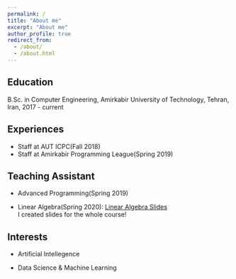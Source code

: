 ```yaml
---
permalink: /
title: "About me"
excerpt: "About me"
author_profile: true
redirect_from: 
  - /about/
  - /about.html
---
```



Education
------
B.Sc. in Computer Engineering, Amirkabir University of Technology, Tehran, Iran, 2017 - current


Experiences
------
* Staff at AUT ICPC(Fall 2018) <br>
* Staff at Amirkabir Programming League(Spring 2019)


Teaching Assistant
------

* Advanced Programming(Spring 2019) <br>

* Linear Algebra(Spring 2020): [Linear Algebra Slides](https://github.com/MatinTavakoli/Linear-Algebra)
<br>I created slides for the whole course!


Interests
------
* Artificial Intellegence <br>

* Data Science & Machine Learning
